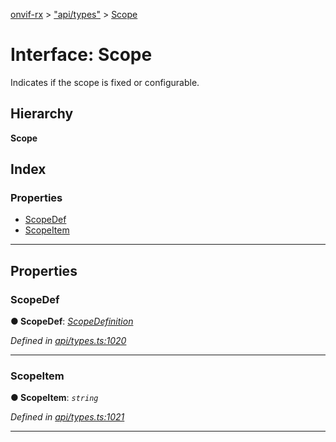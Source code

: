 [onvif-rx](../README.md) > ["api/types"](../modules/_api_types_.md) > [Scope](../interfaces/_api_types_.scope.md)

# Interface: Scope

Indicates if the scope is fixed or configurable.

## Hierarchy

**Scope**

## Index

### Properties

* [ScopeDef](_api_types_.scope.md#scopedef)
* [ScopeItem](_api_types_.scope.md#scopeitem)

---

## Properties

<a id="scopedef"></a>

###  ScopeDef

**● ScopeDef**: *[ScopeDefinition](../enums/_api_types_.scopedefinition.md)*

*Defined in [api/types.ts:1020](https://github.com/patrickmichalina/onvif-rx/blob/d62cee9/src/api/types.ts#L1020)*

___
<a id="scopeitem"></a>

###  ScopeItem

**● ScopeItem**: *`string`*

*Defined in [api/types.ts:1021](https://github.com/patrickmichalina/onvif-rx/blob/d62cee9/src/api/types.ts#L1021)*

___

